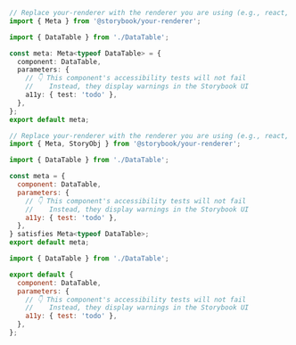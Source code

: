 ```ts filename="DataTable.stories.ts" renderer="common" language="ts"
// Replace your-renderer with the renderer you are using (e.g., react, vue3)
import { Meta } from '@storybook/your-renderer';

import { DataTable } from './DataTable';

const meta: Meta<typeof DataTable> = {
  component: DataTable,
  parameters: {
    // 👇 This component's accessibility tests will not fail
    //    Instead, they display warnings in the Storybook UI
    a11y: { test: 'todo' },
  },
};
export default meta;
```

```js filename="DataTable.stories.js" renderer="common" language="ts-4-9"
// Replace your-renderer with the renderer you are using (e.g., react, vue3)
import { Meta, StoryObj } from '@storybook/your-renderer';

import { DataTable } from './DataTable';

const meta = {
  component: DataTable,
  parameters: {
    // 👇 This component's accessibility tests will not fail
    //    Instead, they display warnings in the Storybook UI
    a11y: { test: 'todo' },
  },
} satisfies Meta<typeof DataTable>;
export default meta;
```

```js filename="DataTable.stories.js" renderer="common" language="js"
import { DataTable } from './DataTable';

export default {
  component: DataTable,
  parameters: {
    // 👇 This component's accessibility tests will not fail
    //    Instead, they display warnings in the Storybook UI
    a11y: { test: 'todo' },
  },
};
```
